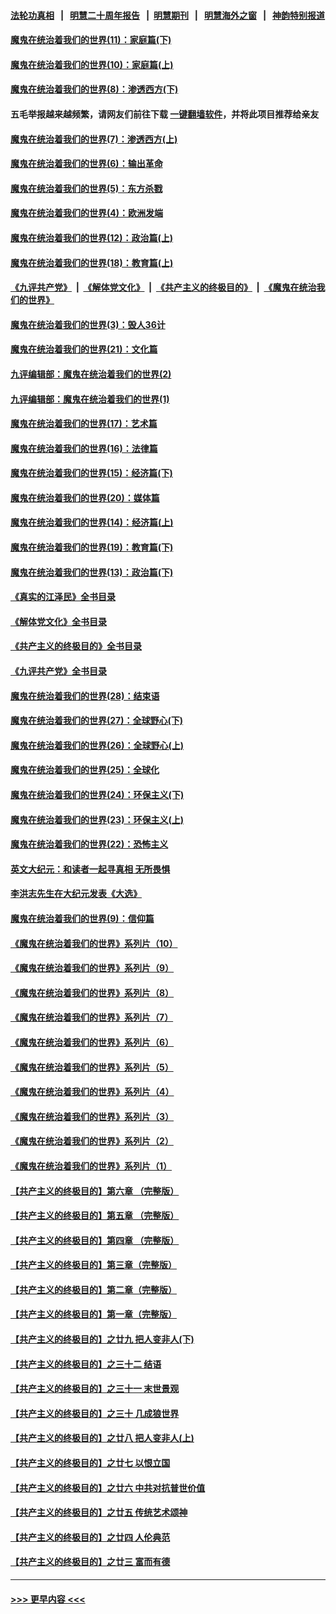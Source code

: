#### [法轮功真相](https://github.com/gfw-breaker/truth/blob/master/README.md?t=0) &nbsp;&nbsp;|&nbsp;&nbsp; [明慧二十周年报告](https://github.com/gfw-breaker/mh-reports/blob/master/README.md?t=0) &nbsp;&nbsp;|&nbsp;&nbsp;[明慧期刊](https://github.com/gfw-breaker/mh-qikan) &nbsp;&nbsp;|&nbsp;&nbsp; [明慧海外之窗](https://github.com/gfw-breaker/mh-news/blob/master/README.md?t=0) &nbsp;&nbsp;|&nbsp;&nbsp; [神韵特别报道](https://github.com/gfw-breaker/mh-news/blob/master/shenyun.md?t=0)
#### [魔鬼在统治着我们的世界(11)：家庭篇(下)](../pages/nsc422/n10440961.md?t=01180343) 
#### [魔鬼在统治着我们的世界(10)：家庭篇(上)](../pages/nsc422/n10435448.md?t=01180343) 
#### [魔鬼在统治着我们的世界(8)：渗透西方(下)](../pages/nsc422/n10429603.md?t=01180343) 
#### 五毛举报越来越频繁，请网友们前往下载 [一键翻墙软件](https://github.com/gfw-breaker/ssr-accounts)，并将此项目推荐给亲友
#### [魔鬼在统治着我们的世界(7)：渗透西方(上)](../pages/nsc422/n10426013.md?t=01180343) 
#### [魔鬼在统治着我们的世界(6)：输出革命](../pages/nsc422/n10421536.md?t=01180343) 
#### [魔鬼在统治着我们的世界(5)：东方杀戮](../pages/nsc422/n10417707.md?t=01180343) 
#### [魔鬼在统治着我们的世界(4)：欧洲发端](../pages/nsc422/n10414890.md?t=01180343) 
#### [魔鬼在统治着我们的世界(12)：政治篇(上)](../pages/nsc422/n10444576.md?t=01180343) 
#### [魔鬼在统治着我们的世界(18)：教育篇(上)](../pages/nsc422/n10526970.md?t=01180343) 
#### [《九评共产党》](https://github.com/begood0513/9ping.md/blob/master/README.md) &nbsp;|&nbsp; [《解体党文化》](../../../../jtdwh.md/blob/master/README.md)  &nbsp;|&nbsp; [《共产主义的终极目的》](../../../../gczydzjmd.md/blob/master/README.md) &nbsp;|&nbsp; [《魔鬼在统治我们的世界》](../../../../mgztzwmdsj.md/blob/master/README.md) 
#### [魔鬼在统治着我们的世界(3)：毁人36计](../pages/nsc422/n10411583.md?t=01180343) 
#### [魔鬼在统治着我们的世界(21)：文化篇](../pages/nsc422/n10597706.md?t=01180343) 
#### [九评编辑部：魔鬼在统治着我们的世界(2)](../pages/nsc422/n10410036.md?t=01180343) 
#### [九评编辑部：魔鬼在统治着我们的世界(1)](../pages/nsc422/n10406825.md?t=01180343) 
#### [魔鬼在统治着我们的世界(17)：艺术篇](../pages/nsc422/n10499093.md?t=01180343) 
#### [魔鬼在统治着我们的世界(16)：法律篇](../pages/nsc422/n10485969.md?t=01180343) 
#### [魔鬼在统治着我们的世界(15)：经济篇(下)](../pages/nsc422/n10469975.md?t=01180343) 
#### [魔鬼在统治着我们的世界(20)：媒体篇](../pages/nsc422/n10586579.md?t=01180343) 
#### [魔鬼在统治着我们的世界(14)：经济篇(上)](../pages/nsc422/n10457370.md?t=01180343) 
#### [魔鬼在统治着我们的世界(19)：教育篇(下)](../pages/nsc422/n10564808.md?t=01180343) 
#### [魔鬼在统治着我们的世界(13)：政治篇(下)](../pages/nsc422/n10448270.md?t=01180343) 
#### [《真实的江泽民》全书目录](../pages/nsc422/n13721399.md?t=01180343) 
#### [《解体党文化》全书目录](../pages/nsc422/n13721157.md?t=01180343) 
#### [《共产主义的终极目的》全书目录](../pages/nsc422/n13721048.md?t=01180343) 
#### [《九评共产党》全书目录](../pages/nsc422/n13708085.md?t=01180343) 
#### [魔鬼在统治着我们的世界(28)：结束语](../pages/nsc422/n10936246.md?t=01180343) 
#### [魔鬼在统治着我们的世界(27)：全球野心(下)](../pages/nsc422/n10928319.md?t=01180343) 
#### [魔鬼在统治着我们的世界(26)：全球野心(上)](../pages/nsc422/n10900318.md?t=01180343) 
#### [魔鬼在统治着我们的世界(25)：全球化](../pages/nsc422/n10788205.md?t=01180343) 
#### [魔鬼在统治着我们的世界(24)：环保主义(下)](../pages/nsc422/n10695307.md?t=01180343) 
#### [魔鬼在统治着我们的世界(23)：环保主义(上)](../pages/nsc422/n10688613.md?t=01180343) 
#### [魔鬼在统治着我们的世界(22)：恐怖主义](../pages/nsc422/n10614727.md?t=01180343) 
#### [英文大纪元：和读者一起寻真相 无所畏惧](../pages/nsc422/n12542027.md?t=01180343) 
#### [李洪志先生在大纪元发表《大选》](../pages/nsc422/n12534746.md?t=01180343) 
#### [魔鬼在统治着我们的世界(9)：信仰篇](../pages/nsc422/n10432159.md?t=01180343) 
#### [《魔鬼在统治着我们的世界》系列片（10）](../pages/nsc422/n12292670.md?t=01180343) 
#### [《魔鬼在统治着我们的世界》系列片（9）](../pages/nsc422/n12290859.md?t=01180343) 
#### [《魔鬼在统治着我们的世界》系列片（8）](../pages/nsc422/n12287445.md?t=01180343) 
#### [《魔鬼在统治着我们的世界》系列片（7）](../pages/nsc422/n12283425.md?t=01180343) 
#### [《魔鬼在统治着我们的世界》系列片（6）](../pages/nsc422/n12282314.md?t=01180343) 
#### [《魔鬼在统治着我们的世界》系列片（5）](../pages/nsc422/n12281419.md?t=01180343) 
#### [《魔鬼在统治着我们的世界》系列片（4）](../pages/nsc422/n12274024.md?t=01180343) 
#### [《魔鬼在统治着我们的世界》系列片（3）](../pages/nsc422/n12271322.md?t=01180343) 
#### [《魔鬼在统治着我们的世界》系列片（2）](../pages/nsc422/n12269049.md?t=01180343) 
#### [《魔鬼在统治着我们的世界》系列片（1）](../pages/nsc422/n12267575.md?t=01180343) 
#### [【共产主义的终极目的】第六章 （完整版）](../pages/nsc422/n11428913.md?t=01180343) 
#### [【共产主义的终极目的】第五章 （完整版）](../pages/nsc422/n11428912.md?t=01180343) 
#### [【共产主义的终极目的】第四章 （完整版）](../pages/nsc422/n11428907.md?t=01180343) 
#### [【共产主义的终极目的】第三章（完整版）](../pages/nsc422/n11428848.md?t=01180343) 
#### [【共产主义的终极目的】第二章（完整版）](../pages/nsc422/n11428831.md?t=01180343) 
#### [【共产主义的终极目的】第一章（完整版）](../pages/nsc422/n11417651.md?t=01180343) 
#### [【共产主义的终极目的】之廿九 把人变非人(下)](../pages/nsc422/n11344140.md?t=01180343) 
#### [【共产主义的终极目的】之三十二 结语](../pages/nsc422/n11360535.md?t=01180343) 
#### [【共产主义的终极目的】之三十一 末世景观](../pages/nsc422/n11351129.md?t=01180343) 
#### [【共产主义的终极目的】之三十 几成狼世界](../pages/nsc422/n11348280.md?t=01180343) 
#### [【共产主义的终极目的】之廿八 把人变非人(上)](../pages/nsc422/n11340492.md?t=01180343) 
#### [【共产主义的终极目的】之廿七 以恨立国](../pages/nsc422/n11336944.md?t=01180343) 
#### [【共产主义的终极目的】之廿六 中共对抗普世价值](../pages/nsc422/n11324785.md?t=01180343) 
#### [【共产主义的终极目的】之廿五 传统艺术颂神](../pages/nsc422/n11296396.md?t=01180343) 
#### [【共产主义的终极目的】之廿四 人伦典范](../pages/nsc422/n11296397.md?t=01180343) 
#### [【共产主义的终极目的】之廿三 富而有德](../pages/nsc422/n11283598.md?t=01180343) 

----
#### [ >>> 更早内容 <<< ](../indexes/nsc422-earlier.md)
